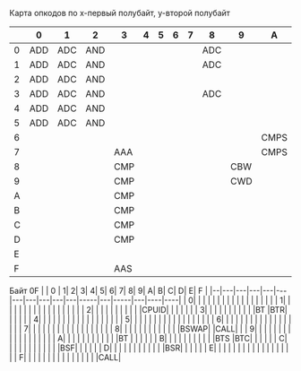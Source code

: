 Карта опкодов
по x-первый полубайт, y-второй полубайт

|  | 0 |  1|  2|  3|  4|  5|  6|  7|  8|  9|   A|  B|  C|  D|  E|  F|
|--|---|---|---|---|---|---|---|---|---|---|----|---|---|---|---|---|
| 0|ADD|ADC|AND|   |   |   |   |   |ADC|   |    |   |   |   |   |   |
| 1|ADD|ADC|AND|   |   |   |   |   |ADC|   |    |   |   |   |   |   |
| 2|ADD|ADC|AND|   |   |   |   |   |   |   |    |   |   |   |   |   |
| 3|ADD|ADC|AND|   |   |   |   |   |ADC|   |    |   |   |   |   |   |
| 4|ADD|ADC|AND|   |   |   |   |   |   |   |    |   |   |AAM|   |   |
| 5|ADD|ADC|AND|   |   |   |   |   |   |   |    |   |   |AAD|   |   |
| 6|   |   |   |   |   |   |   |   |   |   |CMPS|   |   |   |   |   |
| 7|   |   |   |AAA|   |   |   |   |   |   |CMPS|   |   |   |   |   |
| 8|   |   |   |CMP|   |   |   |   |   |CBW|    |   |   |   |   |CLC|
| 9|   |   |   |CMP|   |   |   |   |   |CWD|    |   |   |   |   |   |
| A|   |   |   |CMP|   |   |   |   |   |   |    |   |   |   |   |   |
| B|   |   |   |CMP|   |   |   |   |   |   |    |   |   |   |   |   |
| C|   |   |   |CMP|   |   |   |   |   |   |    |   |   |   |   |CLD|
| D|   |   |   |CMP|   |   |   |   |   |   |    |   |   |   |   |   |
| E|   |   |   |   |   |   |   |   |   |   |    |   |   |   |   |   |
| F|   |   |   |AAS|   |   |   |   |   |   |    |   |   |   |   |   |

Байт 0F
|  | 0 |  1|  2|  3|  4|  5|  6|  7|  8|  9|    A|  B|    C|  D|   E|  F |
|--|---|---|---|---|---|---|---|---|---|---|-----|---|-----|---|----|----|
| 0|   |   |   |   |   |   |   |   |   |   |     |   |     |   |    |    |
| 1|   |   |   |   |   |   |   |   |   |   |     |   |     |   |    |    |
| 2|   |   |   |   |   |   |   |   |   |   |CPUID|   |     |   |    |    |
| 3|   |   |   |   |   |   |   |   |   |   |BT   |BTR|     |   |    |    |
| 4|   |   |   |   |   |   |   |   |   |   |     |   |     |   |    |    |
| 5|   |   |   |   |   |   |   |   |   |   |     |   |     |   |    |    |
| 6|   |   |   |   |   |   |   |   |   |   |     |   |     |   |    |    |
| 7|   |   |   |   |   |   |   |   |   |   |     |   |     |   |    |    |
| 8|   |   |   |   |   |   |   |   |   |   |     |   |BSWAP|   |CALL|    |
| 9|   |   |   |   |   |   |   |   |   |   |     |   |     |   |    |    |
| A|   |   |   |   |   |   |   |   |   |   |     |BT |     |   |    |    |
| B|   |   |   |   |   |   |   |   |   |   |BTS  |BTC|     |   |    |    |
| C|   |   |   |   |   |   |   |   |   |   |     |BSF|     |   |    |    |
| D|   |   |   |   |   |   |   |   |   |   |     |BSR|     |   |    |    |
| E|   |   |   |   |   |   |   |   |   |   |     |   |     |   |    |    |
| F|   |   |   |   |   |   |   |   |   |   |     |   |     |   |    |CALL|
